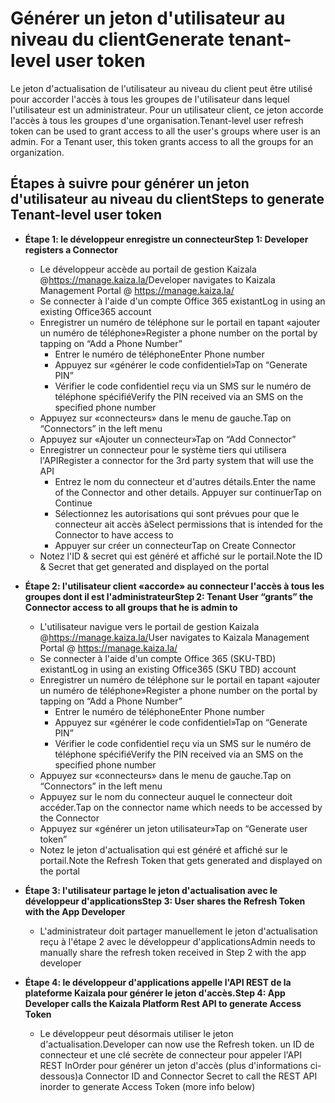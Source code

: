 # <a name="generate-tenant-level-user-token"></a><span data-ttu-id="1956b-101">Générer un jeton d'utilisateur au niveau du client</span><span class="sxs-lookup"><span data-stu-id="1956b-101">Generate tenant-level user token</span></span>

<span data-ttu-id="1956b-102">Le jeton d'actualisation de l'utilisateur au niveau du client peut être utilisé pour accorder l'accès à tous les groupes de l'utilisateur dans lequel l'utilisateur est un administrateur. Pour un utilisateur client, ce jeton accorde l'accès à tous les groupes d'une organisation.</span><span class="sxs-lookup"><span data-stu-id="1956b-102">Tenant-level user refresh token can be used to grant access to all the user's groups where user is an admin. For a Tenant user, this token grants access to all the groups for an organization.</span></span>

## <a name="steps-to-generate-tenant-level-user-token"></a><span data-ttu-id="1956b-103">Étapes à suivre pour générer un jeton d'utilisateur au niveau du client</span><span class="sxs-lookup"><span data-stu-id="1956b-103">Steps to generate Tenant-level user token</span></span>
*   <span data-ttu-id="1956b-104">**Étape 1: le développeur enregistre un connecteur**</span><span class="sxs-lookup"><span data-stu-id="1956b-104">**Step 1: Developer registers a Connector**</span></span>

    *   <span data-ttu-id="1956b-105">Le développeur accède au portail de gestion Kaizala @https://manage.kaiza.la/</span><span class="sxs-lookup"><span data-stu-id="1956b-105">Developer navigates to Kaizala Management Portal @ https://manage.kaiza.la/</span></span>
    *   <span data-ttu-id="1956b-106">Se connecter à l'aide d'un compte Office 365 existant</span><span class="sxs-lookup"><span data-stu-id="1956b-106">Log in using an existing Office365 account</span></span>
    *   <span data-ttu-id="1956b-107">Enregistrer un numéro de téléphone sur le portail en tapant «ajouter un numéro de téléphone»</span><span class="sxs-lookup"><span data-stu-id="1956b-107">Register a phone number on the portal by tapping on “Add a Phone Number”</span></span>
        *   <span data-ttu-id="1956b-108">Entrer le numéro de téléphone</span><span class="sxs-lookup"><span data-stu-id="1956b-108">Enter Phone number</span></span>
        *   <span data-ttu-id="1956b-109">Appuyez sur «générer le code confidentiel»</span><span class="sxs-lookup"><span data-stu-id="1956b-109">Tap on “Generate PIN”</span></span>
        *   <span data-ttu-id="1956b-110">Vérifier le code confidentiel reçu via un SMS sur le numéro de téléphone spécifié</span><span class="sxs-lookup"><span data-stu-id="1956b-110">Verify the PIN received via an SMS on the specified phone number</span></span>
    *   <span data-ttu-id="1956b-111">Appuyez sur «connecteurs» dans le menu de gauche.</span><span class="sxs-lookup"><span data-stu-id="1956b-111">Tap on “Connectors” in the left menu</span></span>
    *   <span data-ttu-id="1956b-112">Appuyez sur «Ajouter un connecteur»</span><span class="sxs-lookup"><span data-stu-id="1956b-112">Tap on “Add Connector”</span></span>
    *   <span data-ttu-id="1956b-113">Enregistrer un connecteur pour le système tiers qui utilisera l'API</span><span class="sxs-lookup"><span data-stu-id="1956b-113">Register a connector for the 3rd party system that will use the API</span></span>
        *   <span data-ttu-id="1956b-114">Entrez le nom du connecteur et d'autres détails.</span><span class="sxs-lookup"><span data-stu-id="1956b-114">Enter the name of the Connector and other details.</span></span> <span data-ttu-id="1956b-115">Appuyer sur continuer</span><span class="sxs-lookup"><span data-stu-id="1956b-115">Tap on Continue</span></span>
        *   <span data-ttu-id="1956b-116">Sélectionnez les autorisations qui sont prévues pour que le connecteur ait accès à</span><span class="sxs-lookup"><span data-stu-id="1956b-116">Select permissions that is intended for the Connector to have access to</span></span>
        *   <span data-ttu-id="1956b-117">Appuyer sur créer un connecteur</span><span class="sxs-lookup"><span data-stu-id="1956b-117">Tap on Create Connector</span></span>
    *   <span data-ttu-id="1956b-118">Notez l'ID & secret qui est généré et affiché sur le portail.</span><span class="sxs-lookup"><span data-stu-id="1956b-118">Note the ID & Secret that get generated and displayed on the portal</span></span>

*   <span data-ttu-id="1956b-119">**Étape 2: l'utilisateur client «accorde» au connecteur l'accès à tous les groupes dont il est l'administrateur**</span><span class="sxs-lookup"><span data-stu-id="1956b-119">**Step 2: Tenant User “grants” the Connector access to all groups that he is admin to**</span></span>

    *   <span data-ttu-id="1956b-120">L'utilisateur navigue vers le portail de gestion Kaizala @https://manage.kaiza.la/</span><span class="sxs-lookup"><span data-stu-id="1956b-120">User navigates to Kaizala Management Portal @ https://manage.kaiza.la/</span></span>
    *   <span data-ttu-id="1956b-121">Se connecter à l'aide d'un compte Office 365 (SKU-TBD) existant</span><span class="sxs-lookup"><span data-stu-id="1956b-121">Log in using an existing Office365 (SKU TBD) account</span></span>
    *   <span data-ttu-id="1956b-122">Enregistrer un numéro de téléphone sur le portail en tapant «ajouter un numéro de téléphone»</span><span class="sxs-lookup"><span data-stu-id="1956b-122">Register a phone number on the portal by tapping on “Add a Phone Number”</span></span>
        *   <span data-ttu-id="1956b-123">Entrer le numéro de téléphone</span><span class="sxs-lookup"><span data-stu-id="1956b-123">Enter Phone number</span></span>
        *   <span data-ttu-id="1956b-124">Appuyez sur «générer le code confidentiel»</span><span class="sxs-lookup"><span data-stu-id="1956b-124">Tap on “Generate PIN”</span></span>
        *   <span data-ttu-id="1956b-125">Vérifier le code confidentiel reçu via un SMS sur le numéro de téléphone spécifié</span><span class="sxs-lookup"><span data-stu-id="1956b-125">Verify the PIN received via an SMS on the specified phone number</span></span>
    *   <span data-ttu-id="1956b-126">Appuyez sur «connecteurs» dans le menu de gauche.</span><span class="sxs-lookup"><span data-stu-id="1956b-126">Tap on “Connectors” in the left menu</span></span>
    *   <span data-ttu-id="1956b-127">Appuyez sur le nom du connecteur auquel le connecteur doit accéder.</span><span class="sxs-lookup"><span data-stu-id="1956b-127">Tap on the connector name which needs to be accessed by the Connector</span></span>
    *   <span data-ttu-id="1956b-128">Appuyez sur «générer un jeton utilisateur»</span><span class="sxs-lookup"><span data-stu-id="1956b-128">Tap on “Generate user token”</span></span>
    *   <span data-ttu-id="1956b-129">Notez le jeton d'actualisation qui est généré et affiché sur le portail.</span><span class="sxs-lookup"><span data-stu-id="1956b-129">Note the Refresh Token that gets generated and displayed on the portal</span></span>

*   <span data-ttu-id="1956b-130">**Étape 3: l'utilisateur partage le jeton d'actualisation avec le développeur d'applications**</span><span class="sxs-lookup"><span data-stu-id="1956b-130">**Step 3: User shares the Refresh Token with the App Developer**</span></span>

    *   <span data-ttu-id="1956b-131">L'administrateur doit partager manuellement le jeton d'actualisation reçu à l'étape 2 avec le développeur d'applications</span><span class="sxs-lookup"><span data-stu-id="1956b-131">Admin needs to manually share the refresh token received in Step 2 with the app developer</span></span>

*   <span data-ttu-id="1956b-132">**Étape 4: le développeur d'applications appelle l'API REST de la plateforme Kaizala pour générer le jeton d'accès.**</span><span class="sxs-lookup"><span data-stu-id="1956b-132">**Step 4: App Developer calls the Kaizala Platform Rest API to generate Access Token**</span></span>

    *   <span data-ttu-id="1956b-133">Le développeur peut désormais utiliser le jeton d'actualisation.</span><span class="sxs-lookup"><span data-stu-id="1956b-133">Developer can now use the Refresh token.</span></span> <span data-ttu-id="1956b-134">un ID de connecteur et une clé secrète de connecteur pour appeler l'API REST InOrder pour générer un jeton d'accès (plus d'informations ci-dessous)</span><span class="sxs-lookup"><span data-stu-id="1956b-134">a Connector ID and Connector Secret to call the REST API inorder to generate Access Token (more info below)</span></span>

